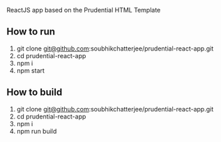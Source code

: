 ReactJS app based on the Prudential HTML Template

## How to run

1. git clone git@github.com:soubhikchatterjee/prudential-react-app.git
2. cd prudential-react-app
3. npm i
4. npm start

## How to build

1. git clone git@github.com:soubhikchatterjee/prudential-react-app.git
2. cd prudential-react-app
3. npm i
4. npm run build
